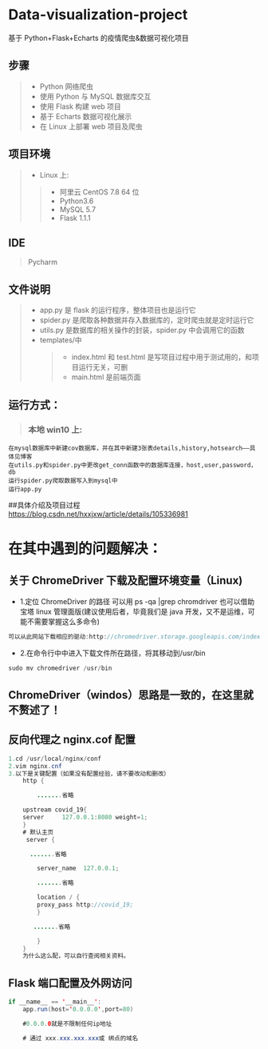 # Data-visualization-project
基于 Python+Flask+Echarts 的疫情爬虫&amp;数据可视化项目



## 步骤

> - Python 网络爬虫
> - 使用 Python 与 MySQL 数据库交互
> - 使用 Flask 构建 web 项目
> - 基于 Echarts 数据可视化展示
> - 在 Linux 上部署 web 项目及爬虫



## 项目环境

> - Linux 上:
>> - 阿里云 CentOS 7.8 64 位
>> - Python3.6
>> - MySQL 5.7
> > - Flask 1.1.1

## IDE

> Pycharm







## 文件说明

> - app.py 是 flask 的运行程序，整体项目也是运行它
> - spider.py 是爬取各种数据并存入数据库的，定时爬虫就是定时运行它
> - utils.py 是数据库的相关操作的封装，spider.py 中会调用它的函数
> - templates/中
>   > - index.html 和 test.html 是写项目过程中用于测试用的，和项目运行无关，可删
>   > - main.html 是前端页面

## 运行方式：

> ### **本地 win10 上:**

    在mysql数据库中新建cov数据库，并在其中新建3张表details,history,hotsearch——具体见博客
    在utils.py和spider.py中更改get_conn函数中的数据库连接，host,user,password，db
    运行spider.py爬取数据写入到mysql中
    运行app.py

##具体介绍及项目过程
https://blog.csdn.net/hxxjxw/article/details/105336981
# 在其中遇到的问题解决：

## 关于 ChromeDriver 下载及配置环境变量（Linux)

- 1.定位 ChromeDriver 的路径 可以用 ps -qa |grep chromdriver 也可以借助宝塔 linux 管理面版(建议使用后者，毕竟我们是 java 开发，又不是运维，可能不需要掌握这么多命令)

```java
可以从此网站下载相应的驱动:http://chromedriver.storage.googleapis.com/index.html
```

- 2.在命令行中中进入下载文件所在路径，将其移动到/usr/bin

```java
sudo mv chromedriver /usr/bin
```
## ChromeDriver（windos）思路是一致的，在这里就不赘述了！
## 反向代理之 nginx.cof 配置

```java
1.cd /usr/local/nginx/conf
2.vim nginx.cnf
3.以下是关键配置（如果没有配置经验，请不要改动和删改）
	http {

		.......省略

    upstream covid_19{
    server     127.0.0.1:8080 weight=1;
    }
    # 默认主页
     server {

      .......省略

        server_name  127.0.0.1;

		.......省略

        location / {
        proxy_pass http://covid_19;
        }

       .......省略

        }
    }
	为什么这么配，可以自行查阅相关资料。

```
## Flask 端口配置及外网访问
```java
if __name__ == '__main__':
    app.run(host='0.0.0.0',port=80)

	#0.0.0.0就是不限制任何ip地址

	# 通过 xxx.xxx.xxx.xxx或 绑点的域名
```
